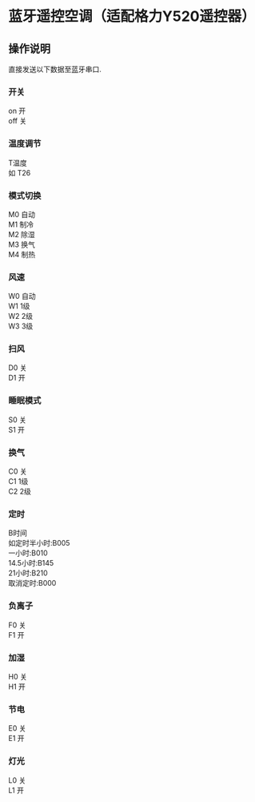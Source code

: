 # 蓝牙遥控空调（适配格力Y520遥控器）  
## 操作说明  
直接发送以下数据至蓝牙串口.  
### 开关  
on 开  
off 关  
### 温度调节  
T温度   
如 T26  
### 模式切换  
M0 自动  
M1 制冷  
M2 除湿  
M3 换气  
M4 制热  
### 风速  
W0 自动  
W1 1级  
W2 2级  
W3 3级  
### 扫风
D0 关  
D1 开  
### 睡眠模式
S0 关  
S1 开  
### 换气
C0 关  
C1 1级   
C2 2级  
### 定时
B时间  
如定时半小时:B005  
一小时:B010  
14.5小时:B145  
21小时:B210  
取消定时:B000  
### 负离子
F0 关  
F1 开  
### 加湿
H0 关  
H1 开  
### 节电
E0 关  
E1 开  
### 灯光
L0 关  
L1 开  

